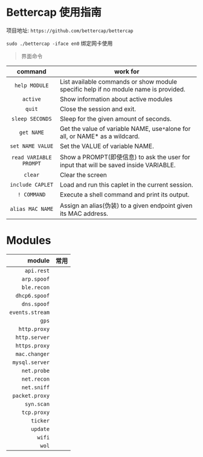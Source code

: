 Bettercap 使用指南
==============

项目地址: `https://github.com/bettercap/bettercap`

`sudo ./bettercap -iface en0` 绑定网卡使用

> 界面命令

| command                | work for                                                                              |
| :--------------------: | ------------------------------------------------------------------------------------- |
| `help MODULE`          | List available commands or show module specific help  if no module name is provided.  |
| `active`               | Show information about active modules                                                 |
| `quit`                 | Close the session and exit.                                                           |
| `sleep SECONDS`        | Sleep for the given amount of seconds.                                                |
| `get NAME`             | Get the value of variable NAME, use` * `alone for all, or NAME* as a wildcard.        |
| `set NAME VALUE`       | Set the VALUE of variable NAME.                                                       |
| `read VARIABLE PROMPT` | Show a PROMPT(即使信息) to ask the user for input that will be saved inside VARIABLE. |
| `clear`                | Clear the screen                                                                      |
| `include CAPLET`       | Load and run this caplet in the current session.                                      |
| `! COMMAND`            | Execute a shell command and print its output.                                         |
| `alias MAC NAME`       | Assign an alias(伪装) to a given endpoint given its MAC address.                      |

Modules
===========

| module          | 常用 |
| --------------: | ---- |
| `api.rest`      |
| `arp.spoof`     |
| `ble.recon`     |
| `dhcp6.spoof`   |
| `dns.spoof`     |
| `events.stream` |
| `gps`           |
| `http.proxy`    |
| `http.server`   |
| `https.proxy`   |
| `mac.changer`   |
| `mysql.server`  |
| `net.probe`     |
| `net.recon`     |
| `net.sniff`     |
| `packet.proxy`  |
| `syn.scan`      |
| `tcp.proxy`     |
| `ticker`        |
| `update`        |
| `wifi`          |
| `wol`           |

